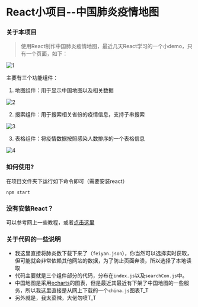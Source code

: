 # React小项目--中国肺炎疫情地图

### 关于本项目

> 使用React制作中国肺炎疫情地图，最近几天React学习的一个小demo，只有一个页面，如下：

![1](https://github.com/AgentGuo/ReactProject_China_COVID_19_map/tree/master/images/react_china_map.png)

主要有三个功能组件：

1. 地图组件：用于显示中国地图以及相关数据

![2](https://github.com/AgentGuo/ReactProject_China_COVID_19_map/tree/master/images/1.png)

2. 搜索组件：用于搜索相关省份的疫情信息，支持子串搜索

![3](https://github.com/AgentGuo/ReactProject_China_COVID_19_map/tree/master/images/2.png)

3. 表格组件：将疫情数据按照感染人数排序的一个表格信息

![4](https://github.com/AgentGuo/ReactProject_China_COVID_19_map/tree/master/images/3.png)

### 如何使用?

在项目文件夹下运行如下命令即可（需要安装react）

~~~
npm start
~~~

### 没有安装React？

可以参考网上一些教程，或者[点击这里](https://blog.csdn.net/weixin_44338712/article/details/108755086)

### 关于代码的一些说明

* 我这里直接将肺炎数下载下来了（`feiyan.json`），你当然可以选择实时获取，但可能就会非常依赖其他网站的数据，为了防止页面奔溃，所以选择了本地读取
* 代码主要就是三个组件部分的代码，分布在`index.js`以及`searchCom.js`中。
* 中国地图是采用[echarts](https://github.com/AgentGuo/ReactProject_China_COVID_19_map)的图表，但是最近其最近有下架了中国地图的一些服务，所以我这里直接是从网上下载的一个`china.js`图表T_T
* 另外就是，我太菜辣，大佬勿喷T_T